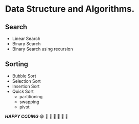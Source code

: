 # Data Structure and Algorithms.
## Search
- Linear Search
- Binary Search
- Binary Search using recursion
## Sorting
- Bubble Sort
- Selection Sort
- Insertion Sort
- Quick Sort
  - partitioning
  - swapping
  - pivot



**_HAPPY CODING_**
:grin:
:rocket: :rocket: :rocket: :rocket: :rocket: :rocket: